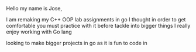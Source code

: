 Hello my name is Jose,

I am remaking my C++ OOP lab assignments in go
I thought in order to get comfortable you must practice with it before tackle into bigger things
I really enjoy working with Go lang

looking to make bigger projects in go as it is fun to code in
